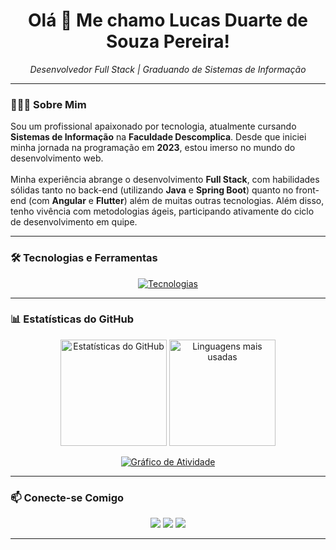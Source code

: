 <h1 align="center">Olá 👋 Me chamo Lucas Duarte de Souza Pereira!</h1>

<p align="center">
  <em>Desenvolvedor Full Stack | Graduando de Sistemas de Informação</em>
</p>

---

### 🧑🏻‍💻 Sobre Mim

  <p align="left">
    Sou um profissional apaixonado por tecnologia, atualmente cursando <strong>Sistemas de Informação</strong> na <strong>Faculdade Descomplica</strong>. Desde que iniciei minha jornada na programação em <strong>2023</strong>, estou imerso no mundo do desenvolvimento web.
    <br><br>
    Minha experiência abrange o desenvolvimento <strong>Full Stack</strong>, com habilidades sólidas tanto no back-end (utilizando <strong>Java</strong> e <strong>Spring Boot</strong>) quanto no front-end (com <strong>Angular</strong> e <strong>Flutter</strong>) além de muitas outras tecnologias. Além disso, tenho vivência com metodologias ágeis, participando ativamente do ciclo de desenvolvimento em quipe.
  </p>
  
---

### 🛠️ Tecnologias e Ferramentas

<p align="center">
  <a href="https://skillicons.dev">
    <img src="https://skillicons.dev/icons?i=java,spring,js,ts,angular,flutter,html,css,bootstrap,postgresql,git,postman,docker" alt="Tecnologias"/>
  </a>
</p>

---

### 📊 Estatísticas do GitHub

<p align="center">
  <img height="170em" src="https://github-readme-stats.vercel.app/api?username=lucxsduarte&show_icons=true&theme=radical&include_all_commits=true&count_private=true" alt="Estatísticas do GitHub"/>
  <img height="170em" src="https://github-readme-stats.vercel.app/api/top-langs/?username=lucxsduarte&layout=compact&langs_count=7&theme=tokyonight" alt="Linguagens mais usadas"/>
</p>

<div align="center">
  <a href="https://github.com/lucxsduarte">
    <img src="https://github-readme-activity-graph.vercel.app/graph?username=lucxsduarte&bg_color=0d1117&color=c535d0&line=d1056c&point=d1056c&area=true&hide_border=true" alt="Gráfico de Atividade"/>
  </a>
</div>

---

### 📫 Conecte-se Comigo

<p align="center">
  <a href="https://www.linkedin.com/in/devlucasduarte/"><img src="https://img.shields.io/badge/LinkedIn-0077B5?style=for-the-badge&logo=linkedin&logoColor=white" /></a>
  <a href="mailto:duarte4lucas@gmail.com"><img src="https://img.shields.io/badge/Email-D14836?style=for-the-badge&logo=gmail&logoColor=white" /></a>
  <a href="https://www.instagram.com/lucxsduarte/"><img src="https://img.shields.io/badge/Instagram-E4405F?style=for-the-badge&logo=instagram&logoColor=white" /></a>
</p>

---
